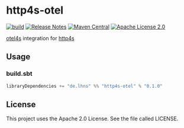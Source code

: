 # http4s-otel

[![build](https://github.com/lhns/http4s-otel/actions/workflows/build.yml/badge.svg)](https://github.com/lhns/http4s-otel/actions/workflows/build.yml)
[![Release Notes](https://img.shields.io/github/release/lhns/http4s-otel.svg?maxAge=3600)](https://github.com/lhns/http4s-otel/releases/latest)
[![Maven Central](https://img.shields.io/maven-central/v/de.lhns/http4s-otel_2.13)](https://search.maven.org/artifact/de.lhns/http4s-otel_2.13)
[![Apache License 2.0](https://img.shields.io/github/license/lhns/http4s-otel.svg?maxAge=3600)](https://www.apache.org/licenses/LICENSE-2.0)

[otel4s](https://github.com/typelevel/otel4s) integration for [http4s](https://github.com/http4s/http4s)

## Usage

### build.sbt

```sbt
libraryDependencies += "de.lhns" %% "http4s-otel" % "0.1.0"
```

## License

This project uses the Apache 2.0 License. See the file called LICENSE.
